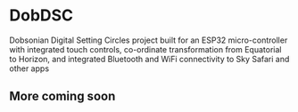 # DobDSC
Dobsonian Digital Setting Circles project built for an ESP32 micro-controller with integrated touch controls, co-ordinate transformation from Equatorial to Horizon, and integrated Bluetooth and WiFi connectivity to Sky Safari and other apps

## More coming soon
